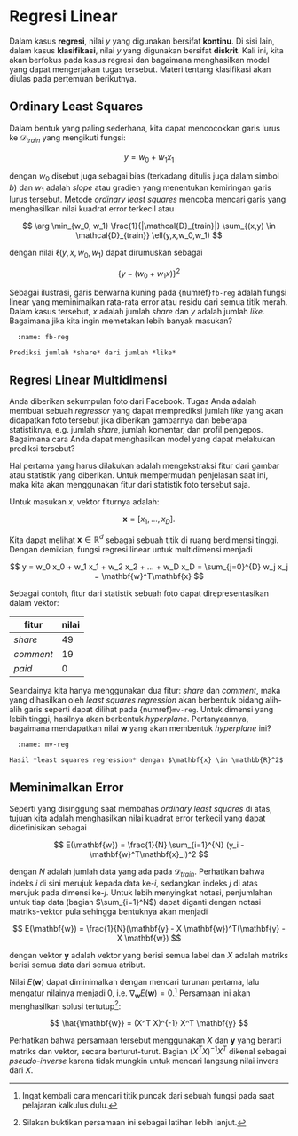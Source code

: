 # Regresi Linear

Dalam kasus **regresi**, nilai $y$ yang digunakan bersifat **kontinu**. Di sisi lain, dalam kasus **klasifikasi**, nilai $y$ yang digunakan bersifat **diskrit**. Kali ini, kita akan berfokus pada kasus regresi dan bagaimana menghasilkan model yang dapat mengerjakan tugas tersebut. Materi tentang klasifikasi akan diulas pada pertemuan berikutnya.

## Ordinary Least Squares

Dalam bentuk yang paling sederhana, kita dapat mencocokkan garis lurus ke $\mathcal{D}_{train}$ yang mengikuti fungsi:

$$
y = w_0 + w_1 x_1
$$

dengan $w_0$ disebut juga sebagai bias (terkadang ditulis juga dalam simbol $b$) dan $w_1$ adalah *slope* atau gradien yang menentukan kemiringan garis lurus tersebut. Metode *ordinary least squares* mencoba mencari garis yang menghasilkan nilai kuadrat error terkecil atau

$$
\arg \min_{w_0, w_1} \frac{1}{|\mathcal{D}_{train}|} \sum_{(x,y) \in \mathcal{D}_{train}} \ell(y,x,w_0,w_1)
$$

dengan nilai $\ell(y,x,w_0,w_1)$ dapat dirumuskan sebagai

$$
\{y - (w_0 + w_1 x)\}^2
$$

Sebagai ilustrasi, garis berwarna kuning pada {numref}`fb-reg` adalah fungsi linear yang meminimalkan rata-rata error atau residu dari semua titik merah. Dalam kasus tersebut, $x$ adalah jumlah *share* dan $y$ adalah jumlah *like*. Bagaimana jika kita ingin memetakan lebih banyak masukan?

```{figure} images/fb-reg.png
  :name: fb-reg

Prediksi jumlah *share* dari jumlah *like*
```

## Regresi Linear Multidimensi

Anda diberikan sekumpulan foto dari Facebook. Tugas Anda adalah membuat sebuah *regressor* yang dapat memprediksi jumlah *like* yang akan didapatkan foto tersebut jika diberikan gambarnya dan beberapa statistiknya, e.g. jumlah *share*, jumlah komentar, dan profil pengepos. Bagaimana cara Anda dapat menghasilkan model yang dapat melakukan prediksi tersebut?

Hal pertama yang harus dilakukan adalah mengekstraksi fitur dari gambar atau statistik yang diberikan. Untuk mempermudah penjelasan saat ini, maka kita akan menggunakan fitur dari statistik foto tersebut saja.

Untuk masukan $x$, vektor fiturnya adalah:

$$
\mathbf{x} = [x_1,...,x_D].
$$

Kita dapat melihat $\mathbf{x} \in \mathbb{R}^d$ sebagai sebuah titik di ruang berdimensi tinggi. Dengan demikian, fungsi regresi linear untuk multidimensi menjadi

$$
y = w_0 x_0 + w_1 x_1 + w_2 x_2 + ... + w_D x_D = \sum_{j=0}^{D} w_j x_j = \mathbf{w}^T\mathbf{x}
$$

Sebagai contoh, fitur dari statistik sebuah foto dapat direpresentasikan dalam vektor:

| fitur      | nilai |
| ---------- | ----- |
| *share*    | 49 |
| *comment*  | 19 |
| *paid*     | 0  |

Seandainya kita hanya menggunakan dua fitur: *share* dan *comment*, maka yang dihasilkan oleh *least squares regression* akan berbentuk bidang alih-alih garis seperti dapat dilihat pada {numref}`mv-reg`. Untuk dimensi yang lebih tinggi, hasilnya akan berbentuk *hyperplane*. Pertanyaannya, bagaimana mendapatkan nilai $\mathbf{w}$ yang akan membentuk *hyperplane* ini?

```{figure} images/mv-reg.png
  :name: mv-reg

Hasil *least squares regression* dengan $\mathbf{x} \in \mathbb{R}^2$
```

## Meminimalkan Error

Seperti yang disinggung saat membahas *ordinary least squares* di atas, tujuan kita adalah menghasilkan nilai kuadrat error terkecil yang dapat didefinisikan sebagai

$$
E(\mathbf{w}) = \frac{1}{N} \sum_{i=1}^{N} (y_i - \mathbf{w}^T\mathbf{x}_i)^2
$$

dengan $N$ adalah jumlah data yang ada pada $\mathcal{D}_{train}$. Perhatikan bahwa indeks $i$ di sini merujuk kepada data ke-$i$, sedangkan indeks $j$ di atas merujuk pada dimensi ke-$j$. Untuk lebih menyingkat notasi, penjumlahan untuk tiap data (bagian $\sum_{i=1}^N$) dapat diganti dengan notasi matriks-vektor pula sehingga bentuknya akan menjadi

$$
E(\mathbf{w}) = \frac{1}{N}(\mathbf{y} - X \mathbf{w})^T(\mathbf{y} - X \mathbf{w})
$$

dengan vektor $\mathbf{y}$ adalah vektor yang berisi semua label dan $X$ adalah matriks berisi semua data dari semua atribut.

Nilai $E(\mathbf{w})$ dapat diminimalkan dengan mencari turunan pertama, lalu mengatur nilainya menjadi 0, i.e. $\nabla_{\mathbf{w}} E(\mathbf{w}) = 0$.[^optimum] Persamaan ini akan menghasilkan solusi tertutup[^solusi]:

$$
\hat{\mathbf{w}} = (X^T X)^{-1} X^T \mathbf{y}
$$

Perhatikan bahwa persamaan tersebut menggunakan $X$ dan $\mathbf{y}$ yang berarti matriks dan vektor, secara berturut-turut. Bagian $(X^T X)^{-1} X^T$ dikenal sebagai *pseudo-inverse* karena tidak mungkin untuk mencari langsung nilai invers dari $X$.

[^optimum]: Ingat kembali cara mencari titik puncak dari sebuah fungsi pada saat pelajaran kalkulus dulu.
[^solusi]: Silakan buktikan persamaan ini sebagai latihan lebih lanjut.